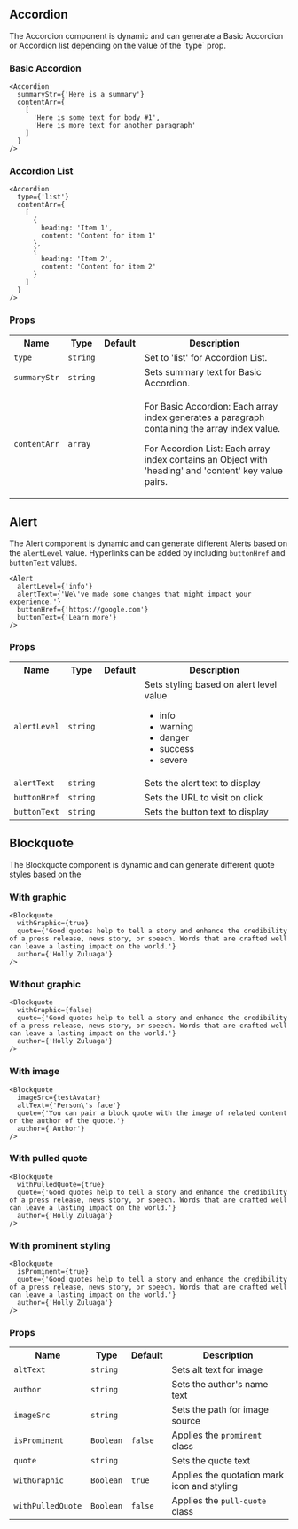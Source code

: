 ## Accordion
<p class="description">The Accordion component is dynamic and can generate a Basic Accordion or Accordion list depending on the value of the `type` prop.</p> 

### Basic Accordion
```
<Accordion
  summaryStr={'Here is a summary'}
  contentArr={
    [
      'Here is some text for body #1',
      'Here is more text for another paragraph'
    ]
  }
/>
````
   
### Accordion List
```
<Accordion
  type={'list'}
  contentArr={
    [
      {
        heading: 'Item 1',
        content: 'Content for item 1'
      },
      {
        heading: 'Item 2',
        content: 'Content for item 2'
      }
    ]
  }
/>
``` 
<div>
<h3>Props</h3>
<table>
<tr>
<th>Name</th>
<th>Type</th>
<th>Default</th>
<th>Description</th>
</tr>
<tr>
<td><code>type</code></td>
<td><code>string</code></td>
<td><code></code></td>
<td>Set to 'list' for Accordion List.</td>
</tr>
<tr>
<td><code>summaryStr</code></td>
<td><code>string</code></td>
<td><code></code></td>
<td>Sets summary text for Basic Accordion.</td>
</tr>
<tr>
<td><code>contentArr</code></td>
<td><code>array</code></td>
<td><code></code></td>
<td>
  <p>For Basic Accordion: Each array index generates a paragraph containing the array index value.</p>
  <p>For Accordion List: Each array index contains an Object with 'heading' and 'content' key value pairs.</p>
  </td>
</tr>
</table>
</div> 

## Alert
The Alert component is dynamic and can generate different Alerts based on the `alertLevel` value. Hyperlinks can be added by including `buttonHref` and `buttonText` values.  
```
<Alert
  alertLevel={'info'}
  alertText={'We\'ve made some changes that might impact your experience.'}
  buttonHref={'https://google.com'}
  buttonText={'Learn more'}
/>
``` 
<div>
<h3>Props</h3>
<table>
<tr>
<th>Name</th>
<th>Type</th>
<th>Default</th>
<th>Description</th>
</tr>
<tr>
<td><code>alertLevel</code></td>
<td><code>string</code></td>
<td><code></code></td>
<td>Sets styling based on alert level value
<ul>
<li>info</li>
<li>warning</li>
<li>danger</li>
<li>success</li>
<li>severe</li>
</ul>
</td>
</tr>
<tr>
<td><code>alertText</code></td>
<td><code>string</code></td>
<td><code></code></td>
<td>Sets the alert text to display</td>
</tr>
<tr>
<td><code>buttonHref</code></td>
<td><code>string</code></td>
<td><code></code></td>
<td>Sets the URL to visit on click</td>
</tr>
<tr>
<td><code>buttonText</code></td>
<td><code>string</code></td>
<td><code></code></td>
<td>Sets the button text to display</td>
</tr>
</table>

## Blockquote
The Blockquote component is dynamic and can generate different quote styles based on the
### With graphic

```
<Blockquote
  withGraphic={true}
  quote={'Good quotes help to tell a story and enhance the credibility of a press release, news story, or speech. Words that are crafted well can leave a lasting impact on the world.'}
  author={'Holly Zuluaga'}
/>
```   
### Without graphic
```
<Blockquote
  withGraphic={false}
  quote={'Good quotes help to tell a story and enhance the credibility of a press release, news story, or speech. Words that are crafted well can leave a lasting impact on the world.'}
  author={'Holly Zuluaga'}
/>  
```   
### With image
```
<Blockquote
  imageSrc={testAvatar}
  altText={'Person\'s face'}
  quote={'You can pair a block quote with the image of related content or the author of the quote.'}
  author={'Author'}
/>   
```
### With pulled quote
```
<Blockquote
  withPulledQuote={true}
  quote={'Good quotes help to tell a story and enhance the credibility of a press release, news story, or speech. Words that are crafted well can leave a lasting impact on the world.'}
  author={'Holly Zuluaga'}
/>
```
### With prominent styling
```
<Blockquote
  isProminent={true}
  quote={'Good quotes help to tell a story and enhance the credibility of a press release, news story, or speech. Words that are crafted well can leave a lasting impact on the world.'}
  author={'Holly Zuluaga'}
/>
```
<div>
<h3>Props</h3>
<table>
<tr>
<th>Name</th>
<th>Type</th>
<th>Default</th>
<th>Description</th>
</tr>
<tr>
<td><code>altText</code></td>
<td><code>string</code></td>
<td><code></code></td>
<td>Sets alt text for image</td>
</tr>
<tr>
<td><code>author</code></td>
<td><code>string</code></td>
<td><code></code></td>
<td>Sets the author's name text</td>
</tr>
<tr>
<td><code>imageSrc</code></td>
<td><code>string</code></td>
<td><code></code></td>
<td>Sets the path for image source</td>
</tr>
<tr>
<td><code>isProminent</code></td>
<td><code>Boolean</code></td>
<td><code>false</code></td>
<td>Applies the <code>prominent</code> class</td>
</tr>
<tr>
<td><code>quote</code></td>
<td><code>string</code></td>
<td><code></code></td>
<td>Sets the quote text</td>
</tr>
<tr>
<td><code>withGraphic</code></td>
<td><code>Boolean</code></td>
<td><code>true</code></td>
<td>Applies the quotation mark icon and styling</td>
</tr>
<tr>
<td><code>withPulledQuote</code></td>
<td><code>Boolean</code></td>
<td><code>false</code></td>
<td>Applies the <code>pull-quote</code> class</td>
</tr>
</table>
</div>